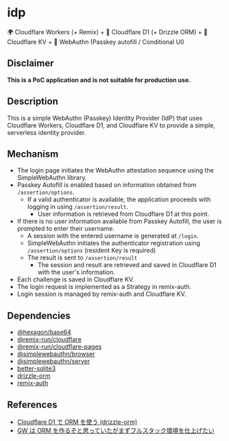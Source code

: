 # idp

🌍 Cloudflare Workers (+ Remix) + 📁 Cloudflare D1 (+ Drizzle ORM) + 🧀 Cloudflare KV + 🔑 WebAuthn (Passkey autofill / Conditional UI)

## Disclaimer

**This is a PoC application and is not suitable for production use.**

## Description

This is a simple WebAuthn (Passkey) Identity Provider (IdP) that uses Cloudflare Workers, Cloudflare D1, and Cloudflare KV to provide a simple, serverless identity provider.

## Mechanism

- The login page initiates the WebAuthn attestation sequence using the SimpleWebAuthn library.
- Passkey Autofill is enabled based on information obtained from `/assertion/options`.
  - If a valid authenticator is available, the application proceeds with logging in using `/assertion/result`.
    - User information is retrieved from Cloudflare D1 at this point.
- If there is no user information available from Passkey Autofill, the user is prompted to enter their username.
  - A session with the entered username is generated at `/login`.
  - SimpleWebAuthn initiates the authenticator registration using `/assertion/options` (resident Key is required)
  - The result is sent to `/assertion/result`
    - The session and result are retrieved and saved in Cloudflare D1 with the user's information.
- Each challenge is saved in Cloudflare KV.
- The login request is implemented as a Strategy in remix-auth.
- Login session is managed by remix-auth and Cloudflare KV.

## Dependencies

- [@hexagon/base64](https://www.npmjs.com/package/@hexagon/base64)
- [@remix-run/cloudflare](https://www.npmjs.com/package/@remix-run/cloudflare)
- [@remix-run/cloudflare-pages](https://www.npmjs.com/package/@remix-run/cloudflare-pages)
- [@simplewebauthn/browser](https://www.npmjs.com/package/@simplewebauthn/browser)
- [@simplewebauthn/server](https://www.npmjs.com/package/@simplewebauthn/server)
- [better-sqlite3](https://www.npmjs.com/package/better-sqlite3)
- [drizzle-orm](https://www.npmjs.com/package/drizzle-orm)
- [remix-auth](https://www.npmjs.com/package/remix-auth)

## References

- [Cloudflare D1 で ORM を使う (drizzle-orm)](https://zenn.dev/mizchi/articles/d1-drizzle-orm)
-  [GW は ORM を作るぞと思っていたがまずフルスタック環境を仕上げたい](https://zenn.dev/mizchi/scraps/fda07433250e82)